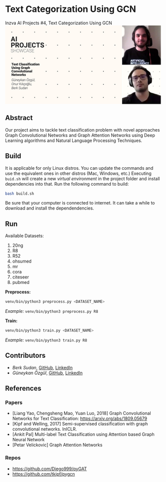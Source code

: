 # Text Categorization Using GCN
Inzva AI Projects #4, Text Categorization Using GCN
![Showcase Cover with Photos](docs/pics/showcase_cover_with_photos.jpeg)

## Abstract
Our project aims to tackle text classification problem with novel approaches Graph Convolutional Networks and Graph Attention Networks using Deep Learning algorithms and Natural Language Processing Techniques.

## Build
It is applicable for only Linux distros. You can update the commands and use the equivalent ones in other distros (Mac, Windows, etc.) Executing ```buid.sh``` will create a new _virtual environment_ in the project folder and install dependencies into that. Run the following command to build: 
```bash
bash build.sh 
```
Be sure that your computer is connected to internet. It can take a while to download and install the dependendencies.

## Run
Available Datasets:
1. 20ng
2. R8
3. R52
4. ohsumed
5. mr
6. cora
7. citeseer
8. pubmed

**Preprocess:**
```bash
venv/bin/python3 preprocess.py <DATASET_NAME>
```
*Example:* ```venv/bin/python3 preprocess.py R8```

**Train:**
```bash
venv/bin/python3 train.py <DATASET_NAME>
```
*Example:* ```venv/bin/python3 train.py R8```

## Contributors
- *Berk Sudan*, [GitHub](https://github.com/berksudan), [LinkedIn](https://linkedin.com/in/berksudan/)
- *Güneykan Özgül*, [GitHub](https://github.com/guneykan/),  [LinkedIn](https://www.linkedin.com/in/guneykan-ozgul)

## References

### Papers 
+ [Liang Yao, Chengsheng Mao, Yuan Luo, 2018] Graph Convolutional Networks for Text Classification: https://arxiv.org/abs/1809.05679 
+ [Kipf and Welling, 2017]  Semi-supervised classification with graph convolutional networks. InICLR.
+ [Ankit Pal] Multi-label Text Classification using Attention based Graph Neural Network
+ [Petar Velickovic] Graph Attention Networks

### Repos
+ https://github.com/Diego999/pyGAT
+ https://github.com/tkipf/pygcn
